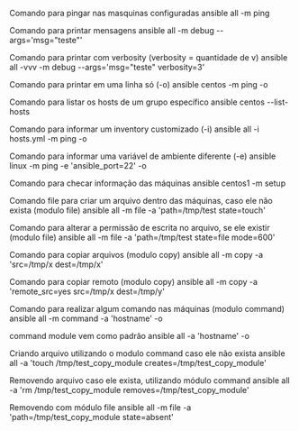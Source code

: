 
Comando para pingar nas masquinas configuradas
ansible all -m ping

Comando para printar mensagens
ansible all -m debug --args='msg="teste"'

Comando para printar com verbosity (verbosity = quantidade de v)
 ansible all -vvv -m debug --args='msg="teste" verbosity=3'

Comando para printar em uma linha só (-o)
ansible centos -m ping -o

Comando para listar os hosts de um grupo específico
ansible centos --list-hosts

Comando para informar um inventory customizado (-i)
ansible all -i hosts.yml -m ping -o

Comando para informar uma variável de ambiente diferente (-e)
ansible linux -m ping -e 'ansible_port=22' -o

Comando para checar informação das máquinas
ansible centos1 -m setup

Comando file para criar um arquivo dentro das máquinas, caso ele não exista (modulo file)
ansible all -m file -a 'path=/tmp/test state=touch'

Comando para alterar a permissão de escrita no arquivo, se ele existir (modulo file)
ansible all -m file -a 'path=/tmp/test state=file mode=600'

Comando para copiar arquivos (modulo copy)
ansible all -m copy -a 'src=/tmp/x dest=/tmp/x'

Comando para copiar remoto (modulo copy)
ansible all -m copy -a 'remote_src=yes src=/tmp/x dest=/tmp/y'

Comando para realizar algum comando nas máquinas (modulo command)
ansible all -m command -a 'hostname' -o

command module vem como padrão
ansible all -a 'hostname' -o

Criando arquivo utilizando o modulo command caso ele não exista
ansible all -a 'touch /tmp/test_copy_module creates=/tmp/test_copy_module'

Removendo arquivo caso ele exista, utilizando módulo command
ansible all -a 'rm /tmp/test_copy_module removes=/tmp/test_copy_module'

Removendo com módulo file
ansible all -m file -a 'path=/tmp/test_copy_module state=absent'
